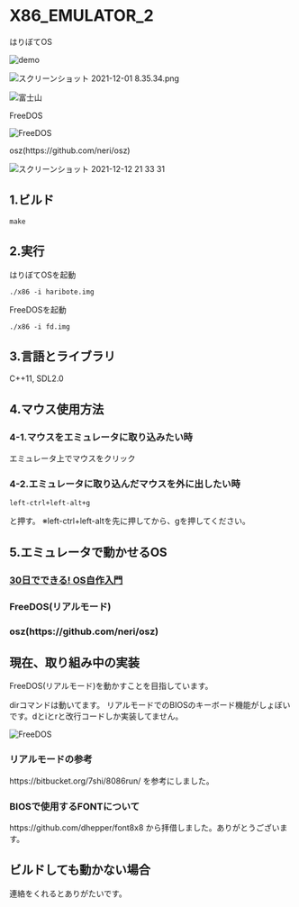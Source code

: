 # X86_EMULATOR_2


<p>はりぼてOS</p>

![demo](https://user-images.githubusercontent.com/61189782/144729289-fe16a09d-d5dd-4b7d-8583-3b19e9381b3d.gif)

![スクリーンショット 2021-12-01 8.35.34.png](https://qiita-image-store.s3.ap-northeast-1.amazonaws.com/0/373549/39b0e3eb-4877-4f96-b63b-30673e38221f.png)

![富士山](https://user-images.githubusercontent.com/61189782/143998297-d17dd067-b59a-4762-8bde-caebc8ca174b.png)

<p>FreeDOS</p>

![FreeDOS](https://user-images.githubusercontent.com/61189782/145657637-3331b9cf-021e-4a1e-867c-b1b49b31a852.png)

<p>osz(https://github.com/neri/osz)</p>

![スクリーンショット 2021-12-12 21 33 31](https://user-images.githubusercontent.com/61189782/145712414-eed58221-06ef-42d8-9c6f-28fad542ae25.png)

<h2>1.ビルド</h2>

```
make
```

<h2>2.実行</h2>


はりぼてOSを起動
```
./x86 -i haribote.img
```

FreeDOSを起動
```
./x86 -i fd.img
```

<h2>3.言語とライブラリ</h2>
C++11, SDL2.0

<h2>4.マウス使用方法</h2>

<h3>4-1.マウスをエミュレータに取り込みたい時</h3>
エミュレータ上でマウスをクリック

<h3>4-2.エミュレータに取り込んだマウスを外に出したい時</h3>

```
left-ctrl+left-alt+g
```
と押す。
※left-ctrl+left-altを先に押してから、gを押してください。

<h2>5.エミュレータで動かせるOS</h2>
<h3><a href="https://www.amazon.co.jp/30%E6%97%A5%E3%81%A7%E3%81%A7%E3%81%8D%E3%82%8B-OS%E8%87%AA%E4%BD%9C%E5%85%A5%E9%96%80-%E5%B7%9D%E5%90%88-%E7%A7%80%E5%AE%9F/dp/4839919844/ref=pd_vtp_5/356-0188609-1667566?pd_rd_w=qrIxz&pf_rd_p=949e26f5-c2ef-4c96-bfde-49d7614d0317&pf_rd_r=FQQA4209JZRMHNABD541&pd_rd_r=2bdba9dc-9d7d-401a-b66c-053b098be917&pd_rd_wg=dpohq&pd_rd_i=4839919844&psc=1">30日でできる! OS自作入門</a></h3>
<h3>FreeDOS(リアルモード)</h3>

<h3>osz(https://github.com/neri/osz)</h3>

<h2>現在、取り組み中の実装</h2>
FreeDOS(リアルモード)を動かすことを目指しています。

dirコマンドは動いてます。
リアルモードでのBIOSのキーボード機能がしょぼいです。dとiとrと改行コードしか実装してません。

![FreeDOS](https://user-images.githubusercontent.com/61189782/145657637-3331b9cf-021e-4a1e-867c-b1b49b31a852.png)

<h3>リアルモードの参考</h3>
https://bitbucket.org/7shi/8086run/
を参考にしました。


<h3>BIOSで使用するFONTについて</h3>
https://github.com/dhepper/font8x8
から拝借しました。ありがとうございます。

<h2>ビルドしても動かない場合</h2>
連絡をくれるとありがたいです。
